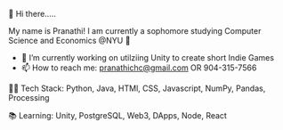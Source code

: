 👋 Hi there.....

My name is Pranathi! 
I am currently a sophomore studying Computer Science and Economics @NYU 🔭

- 🥳 I’m currently working on utilziing Unity to create short Indie Games 
- 📫 How to reach me: pranathichc@gmail.com OR 904-315-7566


👩‍💻 Tech Stack: Python, Java, HTMl, CSS, Javascript, NumPy, Pandas, Processing 

📚 Learning: Unity, PostgreSQL, Web3, DApps, Node, React







